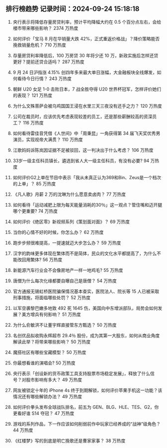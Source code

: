 
## 排行榜趋势 记录时间：2024-09-24 15:18:18
  
  1. 央行表示将降低存量房贷利率，预计平均降幅大约在 0.5 个百分点左右，会给楼市带来哪些影响？ 2374 万热度
    
  2. 如何评价「宝马 8 月在华销量大跌 42%，正式重返价格战」？降价策略能否挽救销量危机？ 710 万热度
    
  3. 存量房贷利率降低后，100 万房贷 30 年将少还 10 万，新政实施后怎样还贷更好？提前还贷合适吗？ 287 万热度
    
  4. 9 月 24 日沪指涨 4.15% 创四年多来最大单日涨幅，大金融板块全线爆发，如何看待今日行情？ 243 万热度
    
  5. 朝鲜 U20 女足 1-0 击败日本，7 战全胜夺得 U20 世界杯冠军，怎样评价她们的表现？ 121 万热度
    
  6. 为什么文殊菩萨会被乌鸡国国王浸在水里三天三夜没有还手之力？ 120 万热度
    
  7. 公司在裁员时，应该优先考虑表现较差的员工，还是那些薪酬较高的资深员工？ 116 万热度
    
  8. 如何看待雷佳音凭借《人世间》中「周秉昆」一角获得第 34 届飞天奖优秀男演员，实现视帝大满贯？ 110 万热度
    
  9. 江歌妈妈诉陈岚因证据不足被驳回，这一判决出于什么考虑？ 106 万热度
    
  10. 33岁一级主任科员镇长，遴选到省人大一级主任科员，有没有必要? 94 万热度
    
  11. 如何评价G2上单在节目中表示「我从未真正认为369和Bin、Zeus是一个档次的上单」？ 85 万热度
    
  12. 《凡人歌》月薪 2 万的沈琳为什么愿意卖卤肉？ 77 万热度
    
  13. 如何看待「运动减肥上限为每天能量消耗的30％」这一观点？管住嘴和迈开腿哪个更重要? 74 万热度
    
  14. 如何评价《绝区零》新视频系列《策划面对面》？ 69 万热度
    
  15. 当你的心情不好的时候，你怎么办？ 62 万热度
    
  16. 跑步步频很难提高，一提速就迈大步怎么办？ 59 万热度
    
  17. 汉字的韵味更多体现在繁体而不是简体，民众的文化水平都提高了，为什么不能改回用繁体? 56 万热度
    
  18. 新能源汽车行业会不会像房地产一样一地鸡毛? 55 万热度
    
  19. 唐僧为什么每次化缘都要自曝自己是唐僧？ 54 万热度
    
  20. 官方通报无锡虹桥医院骗保情况基本查实，医院法人、院长等 15 人已被采取刑事措施，将面临哪些处罚？ 52 万热度
    
  21. 以军空袭黎巴嫩多地致 492 死 1645 伤，美国向中东增派部队，局势会如何发展？美方增兵有何影响？ 51 万热度
    
  22. 为什么俞敏洪不让董宇辉直接管东方甄选？ 50 万热度
    
  23. 名创优品拟收购永辉超市 29.4％ 股份，成为其第一大股东，如何从商业角度解读此举？将带来哪些影响？ 50 万热度
    
  24. 魔搭社区有哪些宝藏模型？ 50 万热度
    
  25. 你最想看谁的演唱会? 50 万热度
    
  26. 央行表示「创设新的货币政策工具支持股票市场稳定发展」，释放了什么信号？对股市影响有多大？ 49 万热度
    
  27. 网友被锁定十年的 iPhone 4s 终于到期解锁，如何评价苹果手机这一功能？该情况还有哪些解锁办法？ 49 万热度
    
  28. 如何评价拳头发布全球战队排名，前五为 GEN、BLG、HLE、TES、G2，你更看好谁 S14 夺冠？ 47 万热度
    
  29. 游戏的系列作品，下一作应该如何削弱前作中玩家已经养成的“战神”级角色？ 44 万热度
    
  30. 《红楼梦》写的到底是明亡挽歌还是曹家家事？ 38 万热度
    